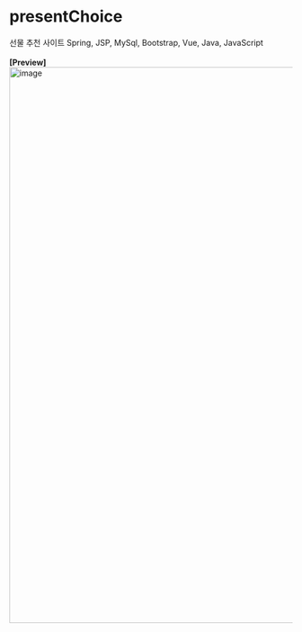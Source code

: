 # presentChoice
선물 추천 사이트 Spring, JSP, MySql, Bootstrap, Vue, Java, JavaScript <br>
<br>
**[Preview]**
<img width="988" alt="image" src="https://github.com/user-attachments/assets/5c32a5ab-bab2-422a-b81f-58a1c3e67d75" />

